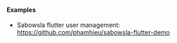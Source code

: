 #### Examples

- Sabowsla flutter user management: https://github.com/phamhieu/sabowsla-flutter-demo
